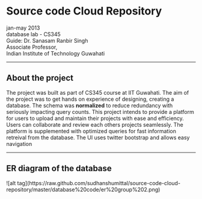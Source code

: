 Source code Cloud Repository
============================
<p>
jan-may 2013 <br>
database lab - CS345 <br>
Guide: Dr. Sanasam Ranbir Singh <br>
Associate Professor, <br>
Indian Institute of Technology Guwahati
</p>
<hr>
<h2>About the project</h2>
<p>
The project was built as part of CS345 course at IIT Guwahati. The aim of the project was to get hands on experience of designing, creating a database. The schema was <b>normalized</b> to reduce redundancy with seriously impacting query counts.    
This project intends to provide a platform for users to upload and maintain their projects with ease and efficiency. Users can collaborate and review each others projects seamlessly. The platform is supplemented with optimized queries for fast information retreival from the database.  
The UI uses twitter bootstrap and allows easy navigation</p>
<hr>
<h2>ER diagram of the database</h2>
![alt tag](https://raw.github.com/sudhanshumittal/source-code-cloud-repository/master/database%20code/er%20group%202.png)<br>
